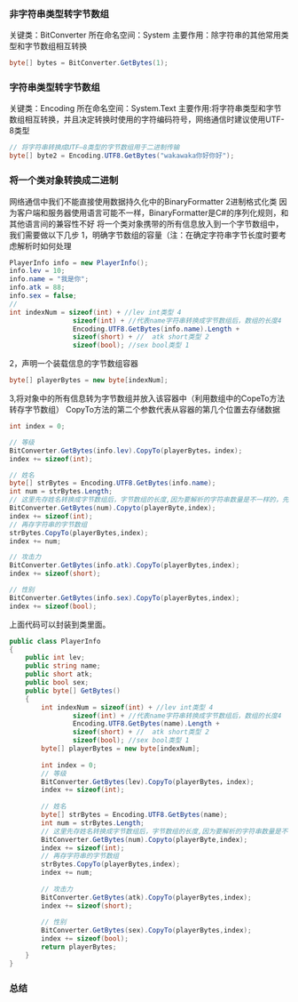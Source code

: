 ### 非字符串类型转字节数组
关键类：BitConverter
所在命名空间：System
主要作用：除字符串的其他常用类型和字节数组相互转换
```C#
byte[] bytes = BitConverter.GetBytes(1);
```
### 字符串类型转字节数组
关键类：Encoding
所在命名空间：System.Text
主要作用:将字符串类型和字节数组相互转换，并且决定转换时使用的字符编码符号，网络通信时建议使用UTF-8类型
```C#
// 将字符串转换成UTF—8类型的字节数组用于二进制传输
byte[] byte2 = Encoding.UTF8.GetBytes("wakawaka你好你好");
```

### 将一个类对象转换成二进制 
网络通信中我们不能直接使用数据持久化中的BinaryFormatter 2进制格式化类
因为客户端和服务器使用语言可能不一样，BinaryFormatter是C#的序列化规则，和其他语言间的兼容性不好
将一个类对象携带的所有信息放入到一个字节数组中，我们需要做以下几步
1，明确字节数组的容量（注：在确定字符串字节长度时要考虑解析时如何处理
```C#
PlayerInfo info = new PlayerInfo();
info.lev = 10;
info.name = "我是你";
info.atk = 88;
info.sex = false;
// 
int indexNum = sizeof(int) + //lev int类型 4 
				sizeof(int) + //代表name字符串转换成字节数组后，数组的长度4
				Encoding.UTF8.GetBytes(info.name).Length +
				sizeof(short) + //  atk short类型 2
				sizeof(bool); //sex bool类型 1
```
2，声明一个装载信息的字节数组容器
```C#
byte[] playerBytes = new byte[indexNum];
```
3,将对象中的所有信息转为字节数组并放入该容器中（利用数组中的CopeTo方法转存字节数组）
CopyTo方法的第二个参数代表从容器的第几个位置去存储数据
```C#
int index = 0;

// 等级
BitConverter.GetBytes(info.lev).CopyTo(playerBytes，index);
index += sizeof(int);

// 姓名
byte[] strBytes = Encoding.UTF8.GetBytes(info.name);
int num = strBytes.Length;
// 这里先存姓名转换成字节数组后，字节数组的长度,因为要解析的字符串数量是不一样的，先说一个大致保底范围
BitConverter.GetBytes(num).Copyto(playerByte,index);
index += sizeof(int);
// 再存字符串的字节数组
strBytes.CopyTo(playerBytes,index);
index += num;

// 攻击力
BitConverter.GetBytes(info.atk).CopyTo(playerBytes,index);
index += sizeof(short);

// 性别
BitConverter.GetBytes(info.sex).CopyTo(playerBytes,index);
index += sizeof(bool);
```

上面代码可以封装到类里面。

```C#
public class PlayerInfo
{
	public int lev;
	public string name;
	public short atk;
	public bool sex;
	public byte[] GetBytes()
	{
		int indexNum = sizeof(int) + //lev int类型 4 
				sizeof(int) + //代表name字符串转换成字节数组后，数组的长度4
				Encoding.UTF8.GetBytes(name).Length +
				sizeof(short) + //  atk short类型 2
				sizeof(bool); //sex bool类型 1
		byte[] playerBytes = new byte[indexNum];
		
		int index = 0;
		// 等级
		BitConverter.GetBytes(lev).CopyTo(playerBytes，index);
		index += sizeof(int);
		
		// 姓名
		byte[] strBytes = Encoding.UTF8.GetBytes(name);
		int num = strBytes.Length;
		// 这里先存姓名转换成字节数组后，字节数组的长度,因为要解析的字符串数量是不一样的，先说一个大致保底范围
		BitConverter.GetBytes(num).Copyto(playerByte,index);
		index += sizeof(int);
		// 再存字符串的字节数组
		strBytes.CopyTo(playerBytes,index);
		index += num;
		
		// 攻击力
		BitConverter.GetBytes(atk).CopyTo(playerBytes,index);
		index += sizeof(short);
		
		// 性别
		BitConverter.GetBytes(sex).CopyTo(playerBytes,index);
		index += sizeof(bool);
		return playerBytes;
	}
}
```

### 总结
